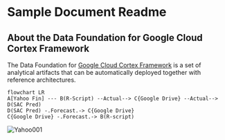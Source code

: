 # **Sample Document Readme**


## About the Data Foundation for Google Cloud Cortex Framework
The Data Foundation for [Google Cloud Cortex Framework](https://cloud.google.com/solutions/cortex) is a set of analytical artifacts that can be automatically deployed together with reference architectures.


```mermaid
flowchart LR
A[Yahoo Fin] --- B(R-Script) --Actual--> C{Google Drive} --Actual--> D(SAC Pred) 
D(SAC Pred) -.Forecast.-> C{Google Drive}
C{Google Drive} -.Forecast.-> B(R-script)
```
![Yahoo001](https://github.com/regis-zang/ExploringRscriptAndSAPPredictiveAnalysis/assets/84210539/e12f976c-c290-4fac-9bb8-590fe52c775a)

